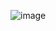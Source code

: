 ![image](https://user-images.githubusercontent.com/37501487/205091081-0ce7f74a-9151-45ab-8cf4-6d5eae2b4a45.png)
